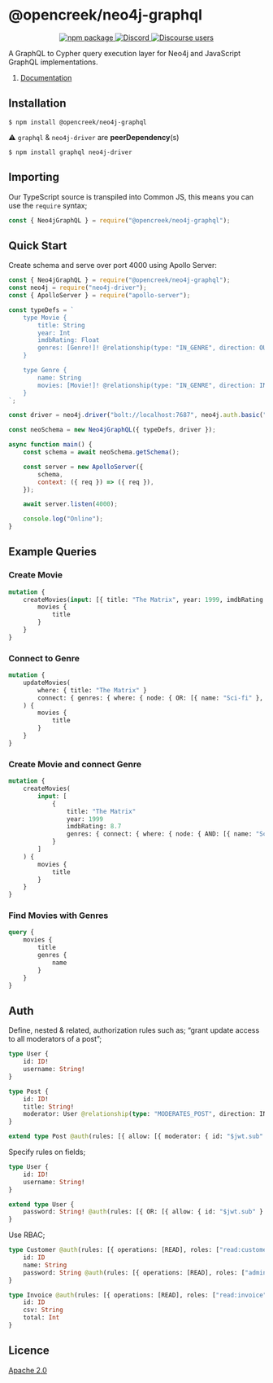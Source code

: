 # @opencreek/neo4j-graphql

<p align="center">
  <a href="https://badge.fury.io/js/%40neo4j%2Fgraphql">
    <img alt="npm package" src="https://badge.fury.io/js/%40neo4j%2Fgraphql.svg">
  </a>
  <a href="https://discord.gg/neo4j">
    <img alt="Discord" src="https://img.shields.io/discord/787399249741479977?logo=discord&logoColor=white">
  </a>
  <a href="https://community.neo4j.com/c/drivers-stacks/graphql/33">
    <img alt="Discourse users" src="https://img.shields.io/discourse/users?logo=discourse&server=https%3A%2F%2Fcommunity.neo4j.com">
  </a>
</p>

A GraphQL to Cypher query execution layer for Neo4j and JavaScript GraphQL implementations.

1. [Documentation](https://neo4j.com/docs/graphql-manual/current/)

## Installation

```
$ npm install @opencreek/neo4j-graphql
```

⚠ `graphql` & `neo4j-driver` are **peerDependency**(s)

```
$ npm install graphql neo4j-driver
```

## Importing

Our TypeScript source is transpiled into Common JS, this means you can use the `require` syntax;

```js
const { Neo4jGraphQL } = require("@opencreek/neo4j-graphql");
```

## Quick Start

Create schema and serve over port 4000 using Apollo Server:

```js
const { Neo4jGraphQL } = require("@opencreek/neo4j-graphql");
const neo4j = require("neo4j-driver");
const { ApolloServer } = require("apollo-server");

const typeDefs = `
    type Movie {
        title: String
        year: Int
        imdbRating: Float
        genres: [Genre!]! @relationship(type: "IN_GENRE", direction: OUT)
    }

    type Genre {
        name: String
        movies: [Movie!]! @relationship(type: "IN_GENRE", direction: IN)
    }
`;

const driver = neo4j.driver("bolt://localhost:7687", neo4j.auth.basic("neo4j", "letmein"));

const neoSchema = new Neo4jGraphQL({ typeDefs, driver });

async function main() {
    const schema = await neoSchema.getSchema();

    const server = new ApolloServer({
        schema,
        context: ({ req }) => ({ req }),
    });

    await server.listen(4000);

    console.log("Online");
}
```

## Example Queries

### Create Movie

```graphql
mutation {
    createMovies(input: [{ title: "The Matrix", year: 1999, imdbRating: 8.7 }]) {
        movies {
            title
        }
    }
}
```

### Connect to Genre

```graphql
mutation {
    updateMovies(
        where: { title: "The Matrix" }
        connect: { genres: { where: { node: { OR: [{ name: "Sci-fi" }, { name: "Action" }] } } } }
    ) {
        movies {
            title
        }
    }
}
```

### Create Movie and connect Genre

```graphql
mutation {
    createMovies(
        input: [
            {
                title: "The Matrix"
                year: 1999
                imdbRating: 8.7
                genres: { connect: { where: { node: { AND: [{ name: "Sci-fi" }, { name: "Action" }] } } } }
            }
        ]
    ) {
        movies {
            title
        }
    }
}
```

### Find Movies with Genres

```graphql
query {
    movies {
        title
        genres {
            name
        }
    }
}
```

## Auth

Define, nested & related, authorization rules such as; “grant update access to all moderators of a post”;

```graphql
type User {
    id: ID!
    username: String!
}

type Post {
    id: ID!
    title: String!
    moderator: User @relationship(type: "MODERATES_POST", direction: IN)
}

extend type Post @auth(rules: [{ allow: [{ moderator: { id: "$jwt.sub" } }], operations: [UPDATE] }])
```

Specify rules on fields;

```graphql
type User {
    id: ID!
    username: String!
}

extend type User {
    password: String! @auth(rules: [{ OR: [{ allow: { id: "$jwt.sub" } }, { roles: ["admin"] }] }])
}
```

Use RBAC;

```graphql
type Customer @auth(rules: [{ operations: [READ], roles: ["read:customer"] }]) {
    id: ID
    name: String
    password: String @auth(rules: [{ operations: [READ], roles: ["admin"] }])
}

type Invoice @auth(rules: [{ operations: [READ], roles: ["read:invoice"] }]) {
    id: ID
    csv: String
    total: Int
}
```

## Licence

[Apache 2.0](https://github.com/neo4j/graphql/blob/master/packages/graphql/LICENSE.txt)
